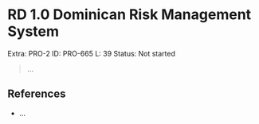 # RD 1.0 Dominican Risk Management System

Extra: PRO-2
ID: PRO-665
L: 39
Status: Not started

> …
> 

## References

- …